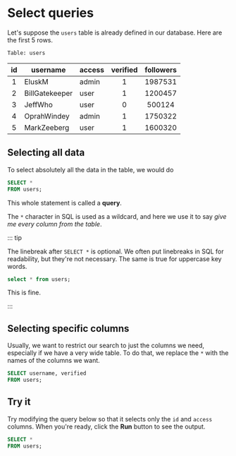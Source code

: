 # Select queries

Let's suppose the `users` table is already defined in our database. Here are the
first 5 rows.

`Table: users`

| id  | username       | access | verified | followers |
| :-: | -------------- | ------ | :------: | :-------: |
|  1  | EluskM         | admin  |    1     |  1987531  |
|  2  | BillGatekeeper | user   |    1     |  1200457  |
|  3  | JeffWho        | user   |    0     |  500124   |
|  4  | OprahWindey    | admin  |    1     |  1750322  |
|  5  | MarkZeeberg    | user   |    1     |  1600320  |

## Selecting all data

To select absolutely all the data in the table, we would do

```sql
SELECT *
FROM users;
```

This whole statement is called a **query**.

The `*` character in SQL is used as a wildcard, and here we use it to say _give
me every column from the table_.

::: tip

The linebreak after `SELECT *` is optional. We often put linebreaks in SQL for
readability, but they're not necessary. The same is true for uppercase key
words.

```sql
select * from users;
```

This is fine.

:::

## Selecting specific columns

Usually, we want to restrict our search to just the columns we need, especially
if we have a very wide table. To do that, we replace the `*` with the names of
the columns we want.

```sql
SELECT username, verified
FROM users;
```

## Try it

Try modifying the query below so that it selects only the `id` and `access`
columns. When you're ready, click the **Run** button to see the output.

<CodeMirror>

```sql
SELECT *
FROM users;
```

</CodeMirror>
